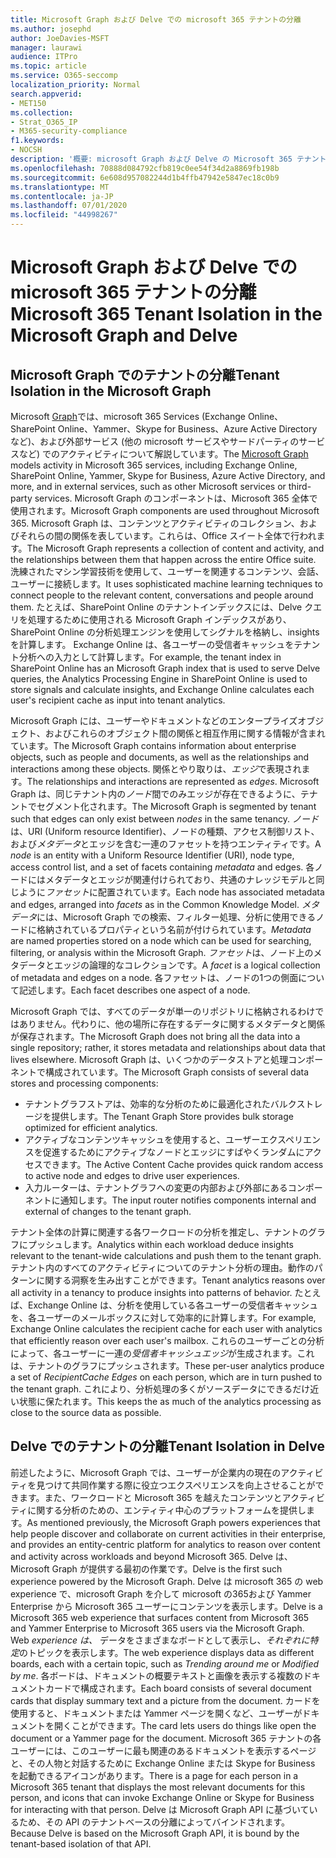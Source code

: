 ```yaml
---
title: Microsoft Graph および Delve での microsoft 365 テナントの分離
ms.author: josephd
author: JoeDavies-MSFT
manager: laurawi
audience: ITPro
ms.topic: article
ms.service: O365-seccomp
localization_priority: Normal
search.appverid:
- MET150
ms.collection:
- Strat_O365_IP
- M365-security-compliance
f1.keywords:
- NOCSH
description: '概要: microsoft Graph および Delve の Microsoft 365 テナント分離について説明します。'
ms.openlocfilehash: 70888d084792cfb819c0ee54f34d2a8869fb198b
ms.sourcegitcommit: 6e608d957082244d1b4ffb47942e5847ec18c0b9
ms.translationtype: MT
ms.contentlocale: ja-JP
ms.lasthandoff: 07/01/2020
ms.locfileid: "44998267"
---
```

# <a name="microsoft-365-tenant-isolation-in-the-microsoft-graph-and-delve"></a><span data-ttu-id="7aa18-103">Microsoft Graph および Delve での microsoft 365 テナントの分離</span><span class="sxs-lookup"><span data-stu-id="7aa18-103">Microsoft 365 Tenant Isolation in the Microsoft Graph and Delve</span></span>

## <a name="tenant-isolation-in-the-microsoft-graph"></a><span data-ttu-id="7aa18-104">Microsoft Graph でのテナントの分離</span><span class="sxs-lookup"><span data-stu-id="7aa18-104">Tenant Isolation in the Microsoft Graph</span></span>

<span data-ttu-id="7aa18-105">Microsoft [Graph](https://developer.microsoft.com/graph)では、microsoft 365 Services (Exchange Online、SharePoint Online、Yammer、Skype for Business、Azure Active Directory など)、および外部サービス (他の microsoft サービスやサードパーティのサービスなど) でのアクティビティについて解説しています。</span><span class="sxs-lookup"><span data-stu-id="7aa18-105">The [Microsoft Graph](https://developer.microsoft.com/graph) models activity in Microsoft 365 services, including Exchange Online, SharePoint Online, Yammer, Skype for Business, Azure Active Directory, and more, and in external services, such as other Microsoft services or third-party services.</span></span> <span data-ttu-id="7aa18-106">Microsoft Graph のコンポーネントは、Microsoft 365 全体で使用されます。</span><span class="sxs-lookup"><span data-stu-id="7aa18-106">Microsoft Graph components are used throughout Microsoft 365.</span></span> <span data-ttu-id="7aa18-107">Microsoft Graph は、コンテンツとアクティビティのコレクション、およびそれらの間の関係を表しています。これらは、Office スイート全体で行われます。</span><span class="sxs-lookup"><span data-stu-id="7aa18-107">The Microsoft Graph represents a collection of content and activity, and the relationships between them that happen across the entire Office suite.</span></span> <span data-ttu-id="7aa18-108">洗練されたマシン学習技術を使用して、ユーザーを関連するコンテンツ、会話、ユーザーに接続します。</span><span class="sxs-lookup"><span data-stu-id="7aa18-108">It uses sophisticated machine learning techniques to connect people to the relevant content, conversations and people around them.</span></span> <span data-ttu-id="7aa18-109">たとえば、SharePoint Online のテナントインデックスには、Delve クエリを処理するために使用される Microsoft Graph インデックスがあり、SharePoint Online の分析処理エンジンを使用してシグナルを格納し、insights を計算します。 Exchange Online は、各ユーザーの受信者キャッシュをテナント分析への入力として計算します。</span><span class="sxs-lookup"><span data-stu-id="7aa18-109">For example, the tenant index in SharePoint Online has an Microsoft Graph index that is used to serve Delve queries, the Analytics Processing Engine in SharePoint Online is used to store signals and calculate insights, and Exchange Online calculates each user's recipient cache as input into tenant analytics.</span></span>

<span data-ttu-id="7aa18-110">Microsoft Graph には、ユーザーやドキュメントなどのエンタープライズオブジェクト、およびこれらのオブジェクト間の関係と相互作用に関する情報が含まれています。</span><span class="sxs-lookup"><span data-stu-id="7aa18-110">The Microsoft Graph contains information about enterprise objects, such as people and documents, as well as the relationships and interactions among these objects.</span></span> <span data-ttu-id="7aa18-111">関係とやり取りは、*エッジ*で表現されます。</span><span class="sxs-lookup"><span data-stu-id="7aa18-111">The relationships and interactions are represented as *edges*.</span></span> <span data-ttu-id="7aa18-112">Microsoft Graph は、同じテナント内の*ノード*間でのみエッジが存在できるように、テナントでセグメント化されます。</span><span class="sxs-lookup"><span data-stu-id="7aa18-112">The Microsoft Graph is segmented by tenant such that edges can only exist between *nodes* in the same tenancy.</span></span> <span data-ttu-id="7aa18-113">*ノード*は、URI (Uniform resource Identifier)、ノードの種類、アクセス制御リスト、および*メタデータ*とエッジを含む一連のファセットを持つエンティティです。</span><span class="sxs-lookup"><span data-stu-id="7aa18-113">A *node* is an entity with a Uniform Resource Identifier (URI), node type, access control list, and a set of facets containing *metadata* and edges.</span></span> <span data-ttu-id="7aa18-114">各ノードにはメタデータとエッジが関連付けられており、共通のナレッジモデルと同じように*ファセット*に配置されています。</span><span class="sxs-lookup"><span data-stu-id="7aa18-114">Each node has associated metadata and edges, arranged into *facets* as in the Common Knowledge Model.</span></span> <span data-ttu-id="7aa18-115">*メタデータ*には、Microsoft Graph での検索、フィルター処理、分析に使用できるノードに格納されているプロパティという名前が付けられています。</span><span class="sxs-lookup"><span data-stu-id="7aa18-115">*Metadata* are named properties stored on a node which can be used for searching, filtering, or analysis within the Microsoft Graph.</span></span> <span data-ttu-id="7aa18-116">*ファセット*は、ノード上のメタデータとエッジの論理的なコレクションです。</span><span class="sxs-lookup"><span data-stu-id="7aa18-116">A *facet* is a logical collection of metadata and edges on a node.</span></span> <span data-ttu-id="7aa18-117">各ファセットは、ノードの1つの側面について記述します。</span><span class="sxs-lookup"><span data-stu-id="7aa18-117">Each facet describes one aspect of a node.</span></span> 

<span data-ttu-id="7aa18-118">Microsoft Graph では、すべてのデータが単一のリポジトリに格納されるわけではありません。代わりに、他の場所に存在するデータに関するメタデータと関係が保存されます。</span><span class="sxs-lookup"><span data-stu-id="7aa18-118">The Microsoft Graph does not bring all the data into a single repository; rather, it stores metadata and relationships about data that lives elsewhere.</span></span> <span data-ttu-id="7aa18-119">Microsoft Graph は、いくつかのデータストアと処理コンポーネントで構成されています。</span><span class="sxs-lookup"><span data-stu-id="7aa18-119">The Microsoft Graph consists of several data stores and processing components:</span></span>

- <span data-ttu-id="7aa18-120">テナントグラフストアは、効率的な分析のために最適化されたバルクストレージを提供します。</span><span class="sxs-lookup"><span data-stu-id="7aa18-120">The Tenant Graph Store provides bulk storage optimized for efficient analytics.</span></span>
- <span data-ttu-id="7aa18-121">アクティブなコンテンツキャッシュを使用すると、ユーザーエクスペリエンスを促進するためにアクティブなノードとエッジにすばやくランダムにアクセスできます。</span><span class="sxs-lookup"><span data-stu-id="7aa18-121">The Active Content Cache provides quick random access to active node and edges to drive user experiences.</span></span>
- <span data-ttu-id="7aa18-122">入力ルーターは、テナントグラフへの変更の内部および外部にあるコンポーネントに通知します。</span><span class="sxs-lookup"><span data-stu-id="7aa18-122">The input router notifies components internal and external of changes to the tenant graph.</span></span>

<span data-ttu-id="7aa18-123">テナント全体の計算に関連する各ワークロードの分析を推定し、テナントのグラフにプッシュします。</span><span class="sxs-lookup"><span data-stu-id="7aa18-123">Analytics within each workload deduce insights relevant to the tenant-wide calculations and push them to the tenant graph.</span></span> <span data-ttu-id="7aa18-124">テナント内のすべてのアクティビティについてのテナント分析の理由。動作のパターンに関する洞察を生み出すことができます。</span><span class="sxs-lookup"><span data-stu-id="7aa18-124">Tenant analytics reasons over all activity in a tenancy to produce insights into patterns of behavior.</span></span> <span data-ttu-id="7aa18-125">たとえば、Exchange Online は、分析を使用している各ユーザーの受信者キャッシュを、各ユーザーのメールボックスに対して効率的に計算します。</span><span class="sxs-lookup"><span data-stu-id="7aa18-125">For example, Exchange Online calculates the recipient cache for each user with analytics that efficiently reason over each user's mailbox.</span></span> <span data-ttu-id="7aa18-126">これらのユーザーごとの分析によって、各ユーザーに一連の*受信者キャッシュエッジ*が生成されます。これは、テナントのグラフにプッシュされます。</span><span class="sxs-lookup"><span data-stu-id="7aa18-126">These per-user analytics produce a set of *RecipientCache Edges* on each person, which are in turn pushed to the tenant graph.</span></span> <span data-ttu-id="7aa18-127">これにより、分析処理の多くがソースデータにできるだけ近い状態に保たれます。</span><span class="sxs-lookup"><span data-stu-id="7aa18-127">This keeps the as much of the analytics processing as close to the source data as possible.</span></span>

## <a name="tenant-isolation-in-delve"></a><span data-ttu-id="7aa18-128">Delve でのテナントの分離</span><span class="sxs-lookup"><span data-stu-id="7aa18-128">Tenant Isolation in Delve</span></span>

<span data-ttu-id="7aa18-129">前述したように、Microsoft Graph では、ユーザーが企業内の現在のアクティビティを見つけて共同作業する際に役立つエクスペリエンスを向上させることができます。また、ワークロードと Microsoft 365 を越えたコンテンツとアクティビティに関する分析のための、エンティティ中心のプラットフォームを提供します。</span><span class="sxs-lookup"><span data-stu-id="7aa18-129">As mentioned previously, the Microsoft Graph powers experiences that help people discover and collaborate on current activities in their enterprise, and provides an entity-centric platform for analytics to reason over content and activity across workloads and beyond Microsoft 365.</span></span> <span data-ttu-id="7aa18-130">Delve は、Microsoft Graph が提供する最初の作業です。</span><span class="sxs-lookup"><span data-stu-id="7aa18-130">Delve is the first such experience powered by the Microsoft Graph.</span></span>
<span data-ttu-id="7aa18-131">Delve は microsoft 365 の web experience で、microsoft Graph を介して microsoft の365および Yammer Enterprise から Microsoft 365 ユーザーにコンテンツを表示します。</span><span class="sxs-lookup"><span data-stu-id="7aa18-131">Delve is a Microsoft 365 web experience that surfaces content from Microsoft 365 and Yammer Enterprise to Microsoft 365 users via the Microsoft Graph.</span></span> <span data-ttu-id="7aa18-132">Web *experience は、* データをさまざまなボードとして表示し、*それぞれに特定*のトピックを表示します。</span><span class="sxs-lookup"><span data-stu-id="7aa18-132">The web experience displays data as different boards, each with a certain topic, such as *Trending around me* or *Modified by me*.</span></span> <span data-ttu-id="7aa18-133">各ボードは、ドキュメントの概要テキストと画像を表示する複数のドキュメントカードで構成されます。</span><span class="sxs-lookup"><span data-stu-id="7aa18-133">Each board consists of several document cards that display summary text and a picture from the document.</span></span> <span data-ttu-id="7aa18-134">カードを使用すると、ドキュメントまたは Yammer ページを開くなど、ユーザーがドキュメントを開くことができます。</span><span class="sxs-lookup"><span data-stu-id="7aa18-134">The card lets users do things like open the document or a Yammer page for the document.</span></span> <span data-ttu-id="7aa18-135">Microsoft 365 テナントの各ユーザーには、このユーザーに最も関連のあるドキュメントを表示するページと、その人物と対話するために Exchange Online または Skype for Business を起動できるアイコンがあります。</span><span class="sxs-lookup"><span data-stu-id="7aa18-135">There is a page for each person in a Microsoft 365 tenant that displays the most relevant documents for this person, and icons that can invoke Exchange Online or Skype for Business for interacting with that person.</span></span> <span data-ttu-id="7aa18-136">Delve は Microsoft Graph API に基づいているため、その API のテナントベースの分離によってバインドされます。</span><span class="sxs-lookup"><span data-stu-id="7aa18-136">Because Delve is based on the Microsoft Graph API, it is bound by the tenant-based isolation of that API.</span></span>
